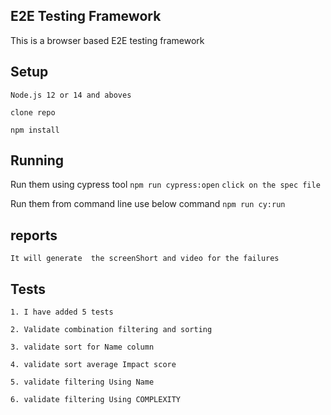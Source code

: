 ## E2E Testing Framework 

This is a browser based E2E testing framework 

## Setup

`Node.js 12 or 14 and aboves`


`clone repo`

`npm install`

## Running

Run them using cypress tool
`npm run cypress:open`
`click on the spec file`

Run them from command line use below command
`npm run cy:run`

## reports

`It will generate  the screenShort and video for the failures`

## Tests

`1. I have added 5 tests `

`2. Validate combination filtering and sorting`

`3. validate sort for Name column`

`4. validate sort average Impact score`

`5. validate filtering Using Name`

`6. validate filtering Using COMPLEXITY`









